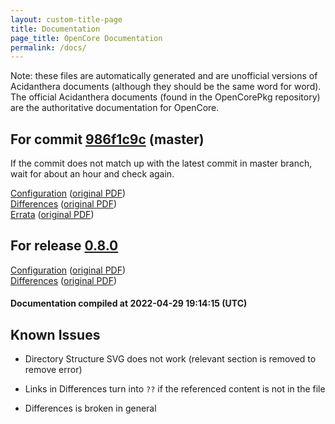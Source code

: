 ```yaml
---
layout: custom-title-page
title: Documentation
page_title: OpenCore Documentation
permalink: /docs/
---
```

Note: these files are automatically generated and are unofficial versions of Acidanthera documents (although they should be the same word for word). The official Acidanthera documents (found in the OpenCorePkg repository) are the authoritative documentation for OpenCore.

## For commit [986f1c9c](https://github.com/acidanthera/OpenCorePkg/tree/986f1c9c2224a50896dae3d6968227d2c8b58c8b) (master)

If the commit does not match up with the latest commit in master branch, wait for about an hour and check again.

[Configuration](latest/Configuration.html) ([original PDF](https://github.com/acidanthera/OpenCorePkg/blob/986f1c9c2224a50896dae3d6968227d2c8b58c8b/Docs/Configuration.pdf))
<br>
[Differences](latest/Differences.html) ([original PDF](https://github.com/acidanthera/OpenCorePkg/blob/986f1c9c2224a50896dae3d6968227d2c8b58c8b/Docs/Differences/Differences.pdf))
<br>
[Errata](latest/Errata.html) ([original PDF](https://github.com/acidanthera/OpenCorePkg/blob/986f1c9c2224a50896dae3d6968227d2c8b58c8b/Docs/Errata/Errata.pdf))

## For release [0.8.0](https://github.com/acidanthera/OpenCorePkg/tree/0.8.0)

[Configuration](release/Configuration.html) ([original PDF](https://github.com/acidanthera/OpenCorePkg/blob/0.8.0/Docs/Configuration.pdf))
<br>
[Differences](release/Differences.html) ([original PDF](https://github.com/acidanthera/OpenCorePkg/blob/0.8.0/Docs/Differences/Differences.pdf))

#### Documentation compiled at 2022-04-29 19:14:15 (UTC)

## Known Issues

* Directory Structure SVG does not work (relevant section is removed to remove error)

* Links in Differences turn into `??` if the referenced content is not in the file

* Differences is broken in general
